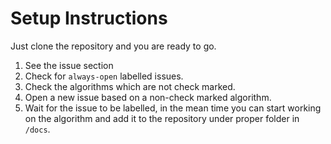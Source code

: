 # Setup Instructions

Just clone the repository and you are ready to go.

1. See the issue section
2. Check for `always-open` labelled issues.
3. Check the algorithms which are not check marked.
4. Open a new issue based on a non-check marked algorithm.
5. Wait for the issue to be labelled, in the mean time you can start working on the algorithm and add it to the repository under proper folder in `/docs`.
